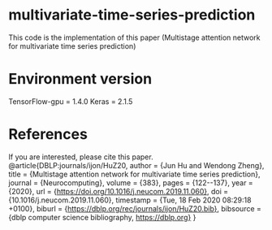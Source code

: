# multivariate-time-series-prediction
This code is the implementation of this paper (Multistage attention network for multivariate time series prediction)

# Environment version
TensorFlow-gpu = 1.4.0
Keras = 2.1.5
# References
If you are interested, please cite this paper.
@article{DBLP:journals/ijon/HuZ20,
  author    = {Jun Hu and
               Wendong Zheng},
  title     = {Multistage attention network for multivariate time series prediction},
  journal   = {Neurocomputing},
  volume    = {383},
  pages     = {122--137},
  year      = {2020},
  url       = {https://doi.org/10.1016/j.neucom.2019.11.060},
  doi       = {10.1016/j.neucom.2019.11.060},
  timestamp = {Tue, 18 Feb 2020 08:29:18 +0100},
  biburl    = {https://dblp.org/rec/journals/ijon/HuZ20.bib},
  bibsource = {dblp computer science bibliography, https://dblp.org}
}
